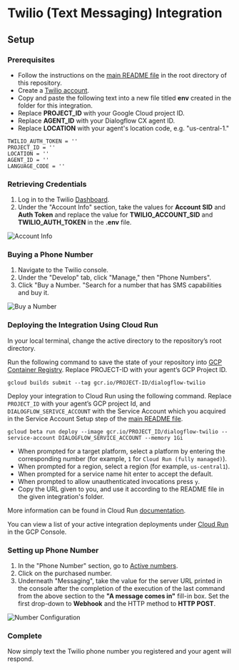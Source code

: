 # Twilio (Text Messaging) Integration

## Setup

### Prerequisites

- Follow the instructions on the [main README file](https://github.com/GoogleCloudPlatform/dialogflow-integrations#readme) in the root directory of this repository.
- Create a [Twilio account](https://www.twilio.com/try-twilio).
- Copy and paste the following text into a new file titled __env__ created in the folder for this integration.
- Replace __PROJECT_ID__ with your Google Cloud project ID.
- Replace __AGENT_ID__ with your Dialogflow CX agent ID.
- Replace __LOCATION__ with your agent's location code, e.g. "us-central-1."
  
```TWILIO_ACCOUNT_SID = ''
TWILIO_AUTH_TOKEN = ''
PROJECT_ID = ''
LOCATION = ''
AGENT_ID = ''
LANGUAGE_CODE = ''
```
### Retrieving Credentials

1. Log in to the Twilio [Dashboard](https://www.twilio.com/console). 
2. Under the "Account Info" section, take the values for  __Account SID__ and __Auth Token__ and replace the value for __TWILIO_ACCOUNT_SID__ and __TWILIO_AUTH_TOKEN__ in the __.env__ file.

![Account Info](twilio/images/account-info.png)

### Buying a Phone Number

1. Navigate to the Twilio console. 
2. Under the "Develop" tab, click "Manage," then "Phone Numbers". 
3. Click "Buy a Number. "Search for a number that has SMS capabilities and buy it. 

![Buy a Number](twilio/images/buy-a-number.png)

### Deploying the Integration Using Cloud Run

In your local terminal, change the active directory to the repository’s root directory.

Run the following command to save the state of your repository into [GCP Container Registry](https://console.cloud.google.com/gcr/). Replace PROJECT-ID with your agent’s GCP Project ID.

```shell
gcloud builds submit --tag gcr.io/PROJECT-ID/dialogflow-twilio
```

Deploy your integration to Cloud Run using the following command. Replace `PROJECT_ID` with your agent’s GCP project Id, and `DIALOGFLOW_SERIVCE_ACCOUNT` with the Service Account which you acquired in the Service Account Setup step of the [main README file](../readme.md).

```shell
gcloud beta run deploy --image gcr.io/PROJECT_ID/dialogflow-twilio --service-account DIALOGFLOW_SERVICE_ACCOUNT --memory 1Gi
```

- When prompted for a target platform, select a platform by entering the corresponding number (for example, ``1`` for ``Cloud Run (fully managed)``).
 - When prompted for a region, select a region (for example, ``us-central1``).
 - When prompted for a service name hit enter to accept the default.
 - When prompted to allow unauthenticated invocations press ``y``.
 - Copy the URL given to you, and use it according to the README file in the
 given integration's folder.

More information can be found in Cloud Run
[documentation](https://cloud.google.com/run/docs/deploying).

You can view a list of your active integration deployments under [Cloud Run](https://console.cloud.google.com/run) in the GCP Console.

### Setting up Phone Number

1. In the "Phone Number" section, go to [Active numbers](https://www.twilio.com/console/phone-numbers/incoming).
2. Click on the purchased number. 
3. Underneath "Messaging", take the value for the server URL printed in the console after the completion of the execution of the last command from the above section to the __"A message comes in"__ fill-in box. Set the first drop-down to __Webhook__ and the HTTP method to __HTTP POST__. 

![Number Configuration](twilio/images/number-config.png)

### Complete

Now simply text the Twilio phone number you registered and your agent will respond. 
